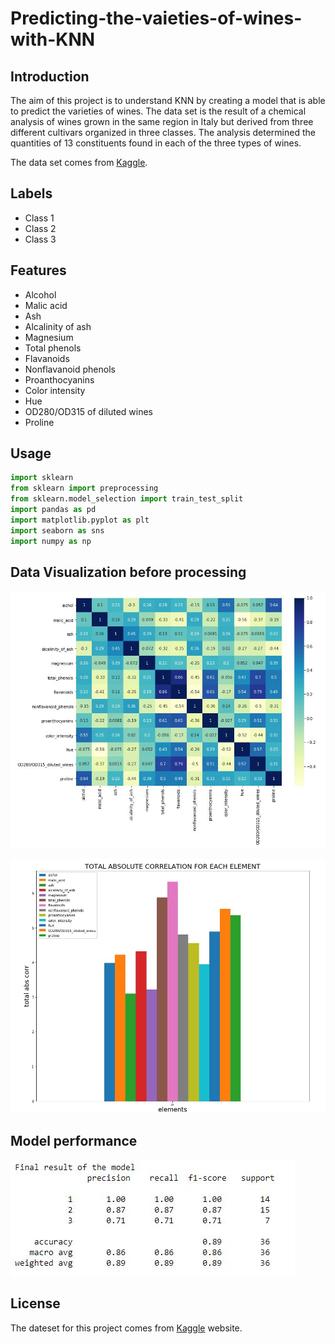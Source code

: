 # Predicting-the-vaieties-of-wines-with-KNN

## Introduction
The aim of this project is to understand KNN by creating a model that is able to predict the varieties of wines.
The data set is the result of a chemical analysis of wines grown in the same region in Italy but derived from three different cultivars organized in three classes. 
The analysis determined the quantities of 13 constituents found in each of the three types of wines.

The data set comes from [Kaggle](https://www.kaggle.com/). 

## Labels
- Class 1 
- Class 2 
- Class 3 

## Features
- Alcohol
- Malic acid
- Ash
- Alcalinity of ash
- Magnesium
- Total phenols
- Flavanoids
- Nonflavanoid phenols
- Proanthocyanins
- Color intensity
- Hue
- OD280/OD315 of diluted wines
- Proline

## Usage
```python
import sklearn
from sklearn import preprocessing
from sklearn.model_selection import train_test_split
import pandas as pd
import matplotlib.pyplot as plt
import seaborn as sns
import numpy as np
```
## Data Visualization before processing
![alt text](images/heatmap.JPG)

![alt text](images/histogram.JPG)

## Model performance
![alt text](images/score.JPG)

## License
The dateset for this project comes from [Kaggle](https://www.kaggle.com/) website.

